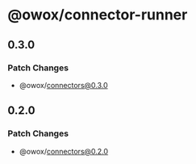 # @owox/connector-runner

## 0.3.0

### Patch Changes

- @owox/connectors@0.3.0

## 0.2.0

### Patch Changes

- @owox/connectors@0.2.0
